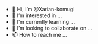 - 👋 Hi, I’m @Xarian-komugi
- 👀 I’m interested in ...
- 🌱 I’m currently learning ...
- 💞️ I’m looking to collaborate on ...
- 📫 How to reach me ...

<!---
Xarian-komugi/Xarian-komugi is a ✨ special ✨ repository because its `README.md` (this file) appears on your GitHub profile.
You can click the Preview link to take a look at your changes.
--->
